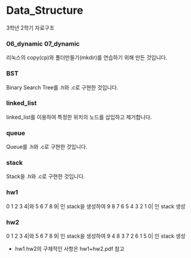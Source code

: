# Data_Structure
3학년 2학기 자료구조

### 06_dynamic 07_dynamic
리눅스의 copy(cp)와 폴더만들기(mkdir)를 연습하기 위해 만든 것입니다.  

### BST
Binary Search Tree를 .h와 .c로 구현한 것입니다.  

### linked_list
linked_list를 이용하여 특정한 위치의 노드를 삽입하고 제거합니다. 

### queue
Queue를 .h와 .c로 구현한 것입니다.

### stack
Stack을 .h와 .c로 구현한 것입니다.

### hw1 
0 1 2 3 4|와 5 6 7 8 9| 인 stack을 생성하여 9 8 7 6 5 4 3 2 1 0| 인 stack 생성  
  
### hw2 
0 1 2 3 4|와 5 6 7 8 9| 인 stack을 생성하여 9 4 8 3 7 2 6 1 5 0| 인 stack 생성  

+ hw1 hw2의 구체적인 사항은 hw1+hw2.pdf 참고
